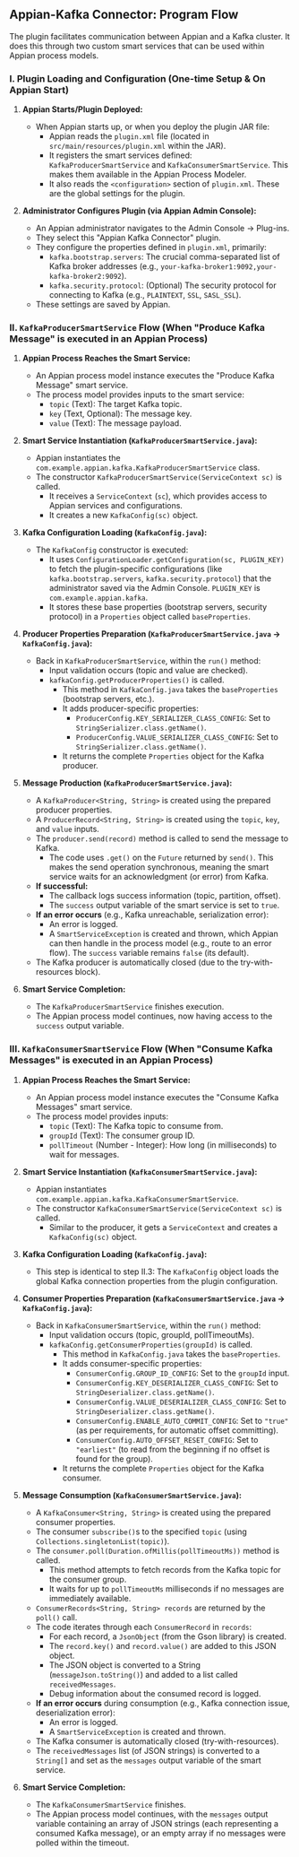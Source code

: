 ## Appian-Kafka Connector: Program Flow

The plugin facilitates communication between Appian and a Kafka cluster. It does this through two custom smart services that can be used within Appian process models.

### I. Plugin Loading and Configuration (One-time Setup & On Appian Start)

1.  **Appian Starts/Plugin Deployed:**
    *   When Appian starts up, or when you deploy the plugin JAR file:
        *   Appian reads the `plugin.xml` file (located in `src/main/resources/plugin.xml` within the JAR).
        *   It registers the smart services defined: `KafkaProducerSmartService` and `KafkaConsumerSmartService`. This makes them available in the Appian Process Modeler.
        *   It also reads the `<configuration>` section of `plugin.xml`. These are the global settings for the plugin.

2.  **Administrator Configures Plugin (via Appian Admin Console):**
    *   An Appian administrator navigates to the Admin Console -> Plug-ins.
    *   They select this "Appian Kafka Connector" plugin.
    *   They configure the properties defined in `plugin.xml`, primarily:
        *   `kafka.bootstrap.servers`: The crucial comma-separated list of Kafka broker addresses (e.g., `your-kafka-broker1:9092,your-kafka-broker2:9092`).
        *   `kafka.security.protocol`: (Optional) The security protocol for connecting to Kafka (e.g., `PLAINTEXT`, `SSL`, `SASL_SSL`).
    *   These settings are saved by Appian.

### II. `KafkaProducerSmartService` Flow (When "Produce Kafka Message" is executed in an Appian Process)

1.  **Appian Process Reaches the Smart Service:**
    *   An Appian process model instance executes the "Produce Kafka Message" smart service.
    *   The process model provides inputs to the smart service:
        *   `topic` (Text): The target Kafka topic.
        *   `key` (Text, Optional): The message key.
        *   `value` (Text): The message payload.

2.  **Smart Service Instantiation (`KafkaProducerSmartService.java`):**
    *   Appian instantiates the `com.example.appian.kafka.KafkaProducerSmartService` class.
    *   The constructor `KafkaProducerSmartService(ServiceContext sc)` is called.
        *   It receives a `ServiceContext` (`sc`), which provides access to Appian services and configurations.
        *   It creates a new `KafkaConfig(sc)` object.

3.  **Kafka Configuration Loading (`KafkaConfig.java`):**
    *   The `KafkaConfig` constructor is executed:
        *   It uses `ConfigurationLoader.getConfiguration(sc, PLUGIN_KEY)` to fetch the plugin-specific configurations (like `kafka.bootstrap.servers`, `kafka.security.protocol`) that the administrator saved via the Admin Console. `PLUGIN_KEY` is `com.example.appian.kafka`.
        *   It stores these base properties (bootstrap servers, security protocol) in a `Properties` object called `baseProperties`.

4.  **Producer Properties Preparation (`KafkaProducerSmartService.java` -> `KafkaConfig.java`):**
    *   Back in `KafkaProducerSmartService`, within the `run()` method:
        *   Input validation occurs (topic and value are checked).
        *   `kafkaConfig.getProducerProperties()` is called.
            *   This method in `KafkaConfig.java` takes the `baseProperties` (bootstrap servers, etc.).
            *   It adds producer-specific properties:
                *   `ProducerConfig.KEY_SERIALIZER_CLASS_CONFIG`: Set to `StringSerializer.class.getName()`.
                *   `ProducerConfig.VALUE_SERIALIZER_CLASS_CONFIG`: Set to `StringSerializer.class.getName()`.
            *   It returns the complete `Properties` object for the Kafka producer.

5.  **Message Production (`KafkaProducerSmartService.java`):**
    *   A `KafkaProducer<String, String>` is created using the prepared producer properties.
    *   A `ProducerRecord<String, String>` is created using the `topic`, `key`, and `value` inputs.
    *   The `producer.send(record)` method is called to send the message to Kafka.
        *   The code uses `.get()` on the `Future` returned by `send()`. This makes the send operation synchronous, meaning the smart service waits for an acknowledgment (or error) from Kafka.
    *   **If successful:**
        *   The callback logs success information (topic, partition, offset).
        *   The `success` output variable of the smart service is set to `true`.
    *   **If an error occurs** (e.g., Kafka unreachable, serialization error):
        *   An error is logged.
        *   A `SmartServiceException` is created and thrown, which Appian can then handle in the process model (e.g., route to an error flow). The `success` variable remains `false` (its default).
    *   The Kafka producer is automatically closed (due to the try-with-resources block).

6.  **Smart Service Completion:**
    *   The `KafkaProducerSmartService` finishes execution.
    *   The Appian process model continues, now having access to the `success` output variable.

### III. `KafkaConsumerSmartService` Flow (When "Consume Kafka Messages" is executed in an Appian Process)

1.  **Appian Process Reaches the Smart Service:**
    *   An Appian process model instance executes the "Consume Kafka Messages" smart service.
    *   The process model provides inputs:
        *   `topic` (Text): The Kafka topic to consume from.
        *   `groupId` (Text): The consumer group ID.
        *   `pollTimeout` (Number - Integer): How long (in milliseconds) to wait for messages.

2.  **Smart Service Instantiation (`KafkaConsumerSmartService.java`):**
    *   Appian instantiates `com.example.appian.kafka.KafkaConsumerSmartService`.
    *   The constructor `KafkaConsumerSmartService(ServiceContext sc)` is called.
        *   Similar to the producer, it gets a `ServiceContext` and creates a `KafkaConfig(sc)` object.

3.  **Kafka Configuration Loading (`KafkaConfig.java`):**
    *   This step is identical to step II.3: The `KafkaConfig` object loads the global Kafka connection properties from the plugin configuration.

4.  **Consumer Properties Preparation (`KafkaConsumerSmartService.java` -> `KafkaConfig.java`):**
    *   Back in `KafkaConsumerSmartService`, within the `run()` method:
        *   Input validation occurs (topic, groupId, pollTimeoutMs).
        *   `kafkaConfig.getConsumerProperties(groupId)` is called.
            *   This method in `KafkaConfig.java` takes the `baseProperties`.
            *   It adds consumer-specific properties:
                *   `ConsumerConfig.GROUP_ID_CONFIG`: Set to the `groupId` input.
                *   `ConsumerConfig.KEY_DESERIALIZER_CLASS_CONFIG`: Set to `StringDeserializer.class.getName()`.
                *   `ConsumerConfig.VALUE_DESERIALIZER_CLASS_CONFIG`: Set to `StringDeserializer.class.getName()`.
                *   `ConsumerConfig.ENABLE_AUTO_COMMIT_CONFIG`: Set to `"true"` (as per requirements, for automatic offset committing).
                *   `ConsumerConfig.AUTO_OFFSET_RESET_CONFIG`: Set to `"earliest"` (to read from the beginning if no offset is found for the group).
            *   It returns the complete `Properties` object for the Kafka consumer.

5.  **Message Consumption (`KafkaConsumerSmartService.java`):**
    *   A `KafkaConsumer<String, String>` is created using the prepared consumer properties.
    *   The consumer `subscribe()`s to the specified `topic` (using `Collections.singletonList(topic)`).
    *   The `consumer.poll(Duration.ofMillis(pollTimeoutMs))` method is called.
        *   This method attempts to fetch records from the Kafka topic for the consumer group.
        *   It waits for up to `pollTimeoutMs` milliseconds if no messages are immediately available.
    *   `ConsumerRecords<String, String> records` are returned by the `poll()` call.
    *   The code iterates through each `ConsumerRecord` in `records`:
        *   For each record, a `JsonObject` (from the Gson library) is created.
        *   The `record.key()` and `record.value()` are added to this JSON object.
        *   The JSON object is converted to a String (`messageJson.toString()`) and added to a list called `receivedMessages`.
        *   Debug information about the consumed record is logged.
    *   **If an error occurs** during consumption (e.g., Kafka connection issue, deserialization error):
        *   An error is logged.
        *   A `SmartServiceException` is created and thrown.
    *   The Kafka consumer is automatically closed (try-with-resources).
    *   The `receivedMessages` list (of JSON strings) is converted to a `String[]` and set as the `messages` output variable of the smart service.

6.  **Smart Service Completion:**
    *   The `KafkaConsumerSmartService` finishes.
    *   The Appian process model continues, with the `messages` output variable containing an array of JSON strings (each representing a consumed Kafka message), or an empty array if no messages were polled within the timeout. 